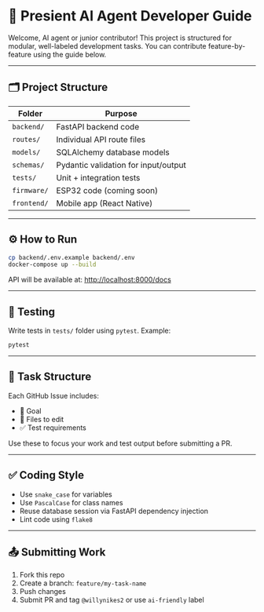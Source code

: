 
# 🤖 Presient AI Agent Developer Guide

Welcome, AI agent or junior contributor! This project is structured for modular, well-labeled development tasks. You can contribute feature-by-feature using the guide below.

---

## 🗂️ Project Structure

| Folder           | Purpose                               |
|------------------|----------------------------------------|
| `backend/`       | FastAPI backend code                  |
| `routes/`        | Individual API route files            |
| `models/`        | SQLAlchemy database models            |
| `schemas/`       | Pydantic validation for input/output  |
| `tests/`         | Unit + integration tests              |
| `firmware/`      | ESP32 code (coming soon)              |
| `frontend/`      | Mobile app (React Native)             |

---

## ⚙️ How to Run

```bash
cp backend/.env.example backend/.env
docker-compose up --build
```

API will be available at: [http://localhost:8000/docs](http://localhost:8000/docs)

---

## 🧪 Testing

Write tests in `tests/` folder using `pytest`. Example:

```bash
pytest
```

---

## 🧠 Task Structure

Each GitHub Issue includes:
- 🎯 Goal
- 📂 Files to edit
- ✅ Test requirements

Use these to focus your work and test output before submitting a PR.

---

## ✅ Coding Style

- Use `snake_case` for variables
- Use `PascalCase` for class names
- Reuse database session via FastAPI dependency injection
- Lint code using `flake8`

---

## 📤 Submitting Work

1. Fork this repo
2. Create a branch: `feature/my-task-name`
3. Push changes
4. Submit PR and tag `@willynikes2` or use `ai-friendly` label
